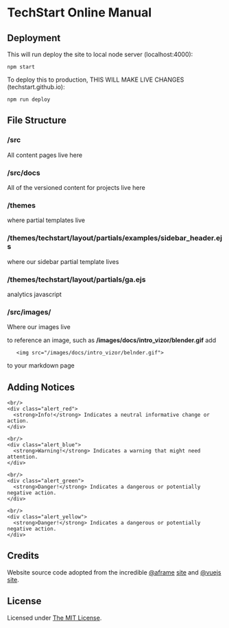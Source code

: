 # TechStart Online Manual

## Deployment

This will run deploy the site to local node server (localhost:4000):

    npm start

To deploy this to production, THIS WILL MAKE LIVE CHANGES (techstart.github.io):
    
    npm run deploy

## File Structure

### /src 
All content pages live here

### /src/docs 
All of the versioned content for projects live here

### /themes
where partial templates live

### /themes/techstart/layout/partials/examples/sidebar_header.ejs
where our sidebar partial template lives

### /themes/techstart/layout/partials/ga.ejs
analytics javascript

### /src/images/
Where our images live

to reference an image, such as **/images/docs/intro_vizor/blender.gif** 
add 
```
   <img src="/images/docs/intro_vizor/belnder.gif">
```
to your markdown page

## Adding Notices
```
<br/>
<div class="alert_red">
  <strong>Info!</strong> Indicates a neutral informative change or action.
</div>

<br/>
<div class="alert_blue">
  <strong>Warning!</strong> Indicates a warning that might need attention.
</div>

<br/>
<div class="alert_green">
  <strong>Danger!</strong> Indicates a dangerous or potentially negative action.
</div>

<br/>
<div class="alert_yellow">
  <strong>Danger!</strong> Indicates a dangerous or potentially negative action.
</div>
```
## Credits

Website source code adopted from the incredible [@aframe](https://aframe.io) [site](https://github.com/aframevr/aframe-site)
 and [@vuejs](https://vuejs.org) [site](https://github.com/vuejs/vuejs.org/).
## License

Licensed under [The MIT License](LICENSE).
